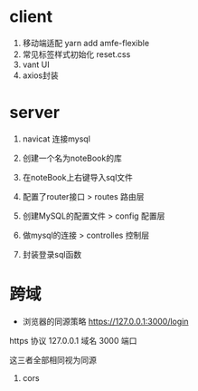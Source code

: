 # client
1. 移动端适配  yarn add amfe-flexible
2. 常见标签样式初始化 reset.css
3. vant UI
4. axios封装


# server

1. navicat 连接mysql
2. 创建一个名为noteBook的库
3. 在noteBook上右键导入sql文件

4. 配置了router接口 > routes   路由层
5. 创建MySQL的配置文件 > config  配置层
6. 做mysql的连接  > controlles   控制层
7. 封装登录sql函数



# 跨域
- 浏览器的同源策略
https://127.0.0.1:3000/login 

https 协议
127.0.0.1 域名
3000 端口

这三者全部相同视为同源
1. cors        